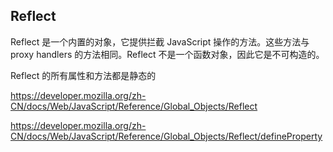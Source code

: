 ## Reflect

Reflect 是一个内置的对象，它提供拦截 JavaScript 操作的方法。这些方法与 proxy handlers 的方法相同。Reflect 不是一个函数对象，因此它是不可构造的。

Reflect 的所有属性和方法都是静态的

<https://developer.mozilla.org/zh-CN/docs/Web/JavaScript/Reference/Global_Objects/Reflect>

<https://developer.mozilla.org/zh-CN/docs/Web/JavaScript/Reference/Global_Objects/Reflect/defineProperty>

